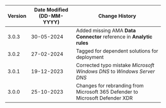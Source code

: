 | **Version** | **Date Modified (DD-MM-YYYY)** | **Change History**                                                            |
|-------------|--------------------------------|-------------------------------------------------------------------------------|
| 3.0.3       | 30-05-2024                     | Added missing AMA **Data Connector** reference in **Analytic rules**  |
| 3.0.2       | 27-02-2024                     | Tagged for dependent solutions for deployment                                 |
| 3.0.1       | 19-12-2023                     | Corrected typo mistake *Microsoft Windows DNS* to *Windows Server DNS*        |
| 3.0.0       | 25-10-2023                     | Changes for rebranding from Microsoft 365 Defender to Microsoft Defender XDR  |
